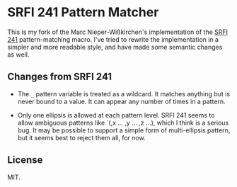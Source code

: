 # SRFI 241 Pattern Matcher

This is my fork of the Marc Nieper-Wißkirchen's implementation of the
[SRFI 241](https://srfi.schemers.org/srfi-241) pattern-matching macro.
I've tried to rewrite the implementation in a simpler and more readable
style, and have made some semantic changes as well.

## Changes from SRFI 241

* The `_` pattern variable is treated as a wildcard. It matches
  anything but is never bound to a value. It can appear any number
  of times in a pattern.

* Only one ellipsis is allowed at each pattern level. SRFI 241 seems to
  allow ambiguous patterns like `(,x ... ,y ... ,z ...), which I think
  is a serious bug. It may be possible to support a simple form of
  multi-ellipsis pattern, but it seems best to reject them all, for now.

## License

MIT.
